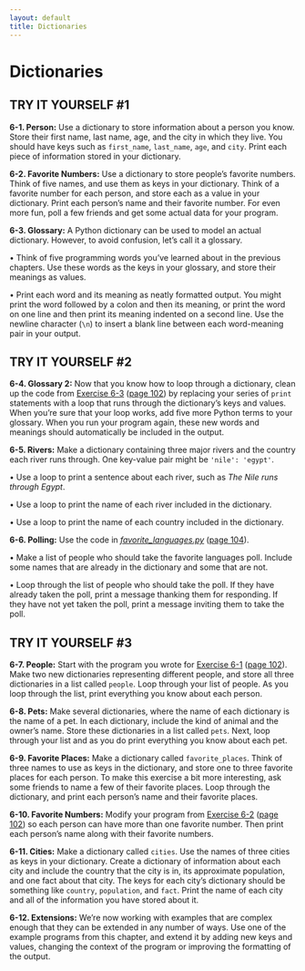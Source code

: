 ```yaml
---
layout: default
title: Dictionaries
---
```


# Dictionaries

TRY IT YOURSELF \#1
-------------------

<span id="ch6exe1"></span>**6-1. Person:** Use a dictionary to store
information about a person you know. Store their first name, last name,
age, and the city in which they live. You should have keys such as
`first_name`, `last_name`, `age`, and `city`. Print each piece of
information stored in your dictionary.

<span id="ch6exe2"></span>**6-2. Favorite Numbers:** Use a dictionary to
store people’s favorite numbers. Think of five names, and use them as
keys in your dictionary. Think of a favorite number for each person, and
store each as a value in your dictionary. Print each person’s name and
their favorite number. For even more fun, poll a few friends and get
some actual data for your program.

<span id="ch6exe3"></span>**6-3. Glossary:** A Python dictionary can be
used to model an actual dictionary. However, to avoid confusion, let’s
call it a glossary.

• Think of five programming words you’ve learned about in the previous
chapters. Use these words as the keys in your glossary, and store their
meanings as values.

• Print each word and its meaning as neatly formatted output. You might
print the word followed by a colon and then its meaning, or print the
word on one line and then print its meaning indented on a second line.
Use the newline character (`\n`) to insert a blank line between each
word-meaning pair in your output.

TRY IT YOURSELF \#2
-------------------

<span id="ch6exe4"></span>**6-4. Glossary 2:** Now that you know how to
loop through a dictionary, clean up the code from [Exercise
6-3](#ch6exe3) ([page 102](#page_102)) by replacing your series of
`print` statements with a loop that runs through the dictionary’s keys
and values. When you’re sure that your loop works, add five more Python
terms to your glossary. When you run your program again, these new words
and meanings should automatically be included in the output.

<span id="ch6exe5"></span>**6-5. Rivers:** Make a dictionary containing
three major rivers and the country each river runs through. One
key-value pair might be `'nile': 'egypt'`.

• Use a loop to print a sentence about each river, such as *The Nile
runs through Egypt*.

• Use a loop to print the name of each river included in the dictionary.

• Use a loop to print the name of each country included in the
dictionary.

<span id="ch6exe6"></span>**6-6. Polling:** Use the code in
[*favorite_languages.py*](.\favorite_languages.py) ([page 104](#page_104)).

• Make a list of people who should take the favorite languages poll.
Include some names that are already in the dictionary and some that are
not.

• Loop through the list of people who should take the poll. If they have
already taken the poll, print a message thanking them for responding. If
they have not yet taken the poll, print a message inviting them to take
the poll.

TRY IT YOURSELF \#3
-------------------

<span id="ch6exe7"></span>**6-7. People:** Start with the program you
wrote for [Exercise 6-1](#ch6exe1) ([page 102](#page_102)). Make two new
dictionaries representing different people, and store all three
dictionaries in a list called `people`. Loop through your list of
people. As you loop through the list, print everything you know about
each person.

<span id="page_115"></span><span id="ch6exe8"></span>**6-8. Pets:** Make
several dictionaries, where the name of each dictionary is the name of a
pet. In each dictionary, include the kind of animal and the owner’s
name. Store these dictionaries in a list called `pets`. Next, loop
through your list and as you do print everything you know about each
pet.

<span id="ch6exe9"></span>**6-9. Favorite Places:** Make a dictionary
called `favorite_places`. Think of three names to use as keys in the
dictionary, and store one to three favorite places for each person. To
make this exercise a bit more interesting, ask some friends to name a
few of their favorite places. Loop through the dictionary, and print
each person’s name and their favorite places.

<span id="ch6exe10"></span>**6-10. Favorite Numbers:** Modify your
program from [Exercise 6-2](#ch6exe2) ([page 102](#page_102)) so each
person can have more than one favorite number. Then print each person’s
name along with their favorite numbers.

<span id="ch6exe11"></span>**6-11. Cities:** Make a dictionary called
`cities`. Use the names of three cities as keys in your dictionary.
Create a dictionary of information about each city and include the
country that the city is in, its approximate population, and one fact
about that city. The keys for each city’s dictionary should be something
like `country`, `population`, and `fact`. Print the name of each city
and all of the information you have stored about it.

<span id="ch6exe12"></span>**6-12. Extensions:** We’re now working with
examples that are complex enough that they can be extended in any number
of ways. Use one of the example programs from this chapter, and extend
it by adding new keys and values, changing the context of the program or
improving the formatting of the output.

